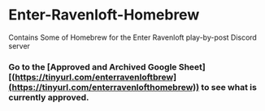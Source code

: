 # Enter-Ravenloft-Homebrew
Contains Some of Homebrew for the Enter Ravenloft play-by-post Discord server

### Go to the [Approved and Archived Google Sheet][(https://tinyurl.com/enterravenloftbrew](https://tinyurl.com/enterravenlofthomebrew)) to see what is currently approved.
